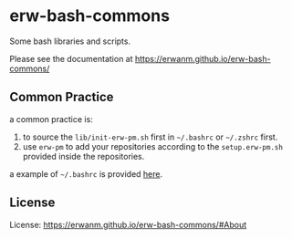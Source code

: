# erw-bash-commons

Some bash libraries and scripts.

Please see the documentation at https://erwanm.github.io/erw-bash-commons/

## Common Practice

a common practice is:

1. to source the `lib/init-erw-pm.sh` first in `~/.bashrc` or `~/.zshrc` first.
2. use `erw-pm` to add your repositories according to the `setup.erw-pm.sh` provided inside the repositories.

a example of `~/.bashrc` is provided [here](https://github.com/erwanm/erw-setup/blob/master/bashrc).

## License

License: https://erwanm.github.io/erw-bash-commons/#About
